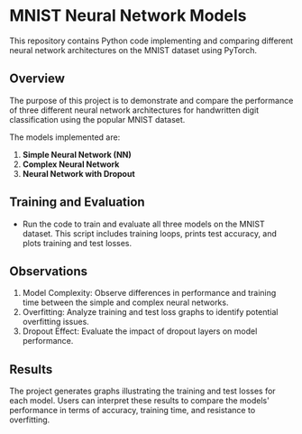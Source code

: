 # MNIST Neural Network Models

This repository contains Python code implementing and comparing different neural network architectures on the MNIST dataset using PyTorch.

## Overview

The purpose of this project is to demonstrate and compare the performance of three different neural network architectures for handwritten digit classification using the popular MNIST dataset.

The models implemented are:
1. **Simple Neural Network (NN)**
2. **Complex Neural Network**
3. **Neural Network with Dropout**

## Training and Evaluation
- Run the code to train and evaluate all three models on the MNIST dataset. This script includes training loops, prints test accuracy, and plots training and test losses.

## Observations
1. Model Complexity: Observe differences in performance and training time between the simple and complex neural networks.
2. Overfitting: Analyze training and test loss graphs to identify potential overfitting issues.
3. Dropout Effect: Evaluate the impact of dropout layers on model performance.

## Results
The project generates graphs illustrating the training and test losses for each model. Users can interpret these results to compare the models' performance in terms of accuracy, training time, and resistance to overfitting.
